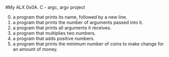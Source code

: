 #My ALX 0x0A. C - argc, argv project

0. a program that prints its name, followed by a new line.
1. a program that prints the number of arguments passed into it.
2.  a program that prints all arguments it receives.
3. a program that multiplies two numbers.
4. a program that adds positive numbers.
5. a program that prints the minimum number of coins to make change for an amount of money.
